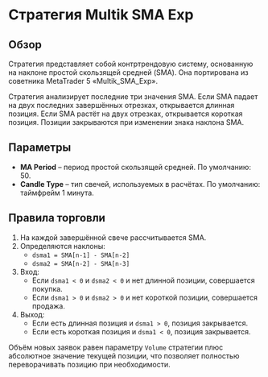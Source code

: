 # Стратегия Multik SMA Exp

## Обзор
Стратегия представляет собой контртрендовую систему, основанную на наклоне простой скользящей средней (SMA). Она портирована из советника MetaTrader 5 «Multik_SMA_Exp».

Стратегия анализирует последние три значения SMA. Если SMA падает на двух последних завершённых отрезках, открывается длинная позиция. Если SMA растёт на двух отрезках, открывается короткая позиция. Позиции закрываются при изменении знака наклона SMA.

## Параметры
- **MA Period** – период простой скользящей средней. По умолчанию: 50.
- **Candle Type** – тип свечей, используемых в расчётах. По умолчанию: таймфрейм 1 минута.

## Правила торговли
1. На каждой завершённой свече рассчитывается SMA.
2. Определяются наклоны:
   - `dsma1 = SMA[n-1] - SMA[n-2]`
   - `dsma2 = SMA[n-2] - SMA[n-3]`
3. Вход:
   - Если `dsma1 < 0` и `dsma2 < 0` и нет длинной позиции, совершается покупка.
   - Если `dsma1 > 0` и `dsma2 > 0` и нет короткой позиции, совершается продажа.
4. Выход:
   - Если есть длинная позиция и `dsma1 > 0`, позиция закрывается.
   - Если есть короткая позиция и `dsma1 < 0`, позиция закрывается.

Объём новых заявок равен параметру `Volume` стратегии плюс абсолютное значение текущей позиции, что позволяет полностью переворачивать позицию при необходимости.
